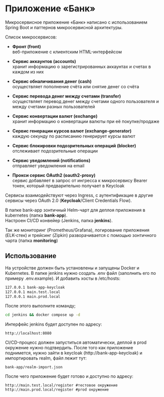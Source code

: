 # Приложение «Банк»

Микросервисное приложение «Банк» написано с использованием Spring Boot и паттернов микросервисной архитектуры.

Список микросервисов:

- **Фронт (front)**     
  веб-приложение с клиентским HTML-интерфейсом


- **Сервис аккаунтов (accounts)**      
  хранит информацию о зарегистрированных аккаунтах и счетах в каждом из них


- **Сервис обналичивания денег (cash)**       
  осуществляет пополнение счёта или снятие денег со счёта


- **Сервис перевода денег между счетами (transfer)**      
  осуществляет перевод денег между счетами одного пользователя и между счетами разных пользователей


- **Сервис конвертации валют (exchange)**      
  хранит информацию о конвертации валюты при её покупке/продаже


- **Сервис генерации курсов валют (exchange-generator)**       
  каждую секунду по расписанию генерирует курсы валют


- **Сервис блокировки подозрительных операций (blocker)**       
  отслеживает подозрительные операции


- **Сервис уведомлений (notifications)**      
  отправляет уведомления на email


- **Прокси сервис OAuth2  (oauth2-proxy)**     
  сервис добавляет в запрос от ингресса к микросервису Bearer токен, который предварительно получает в Keycloak

Сервисы взаимодействуют через Ingress, с аутентификацие в другие сервисы через OAuth 2.0
(**Keycloak**/Client Credentials Flow).  

В папке bank-app зонтичный Helm-чарт для деплоя приложения в kubernetes (папка **bank-app**).  
Настроен CI/CD конвейер (Jenkins, папка **jenkins**).   

Так же мониторинг (Prometheus/Grafana), логирование приложения 
(ELK-стек) и трейсинг (Zipkin) разворачивается с помощью зонтичного чарта (папка **monitoring**)

## Использование

На устройстве должен быть установлены и запущены Docker и Kubernetes. В папке jenkins нужно создать .env файл
(заполнить его по примеру .env.example). И добавить хосты в /etc/hosts:

```bash
127.0.0.1 bank-app-keycloak
127.0.0.1 main.test.local
127.0.0.1 main.prod.local
```

После этого выполните команду;

```sh
cd jenkins && docker compose up -d
```

Интерфейс jenkins будет доступен по адресу:

```
http://localhost:8080
```

CI/CD-процесс должен запуститься автоматически, деплой в prod окружение нужно подтвердить.
После того как приложение поднимется, нужно зайти в keycloak (http://bank-app-keycloak) и импортировать realm, файл лежит тут:

```
bank-app/realm-import.json
```

После чего приложение будет готово и доступно по адресу:

```
http://main.test.local/register #тестовое окружение
http://main.prod.local/register #prod окружение
```